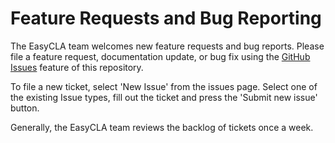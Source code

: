 # Feature Requests and Bug Reporting

The EasyCLA team welcomes new feature requests and bug reports.  Please file a
feature request, documentation update, or bug fix using the
[GitHub Issues](https://github.com/communitybridge/easycla/issues) feature of
this repository.

To file a new ticket, select 'New Issue' from the issues page. Select one of the
existing Issue types, fill out the ticket and press the 'Submit new issue'
button.

Generally, the EasyCLA team reviews the backlog of tickets once a week.

